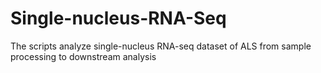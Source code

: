 # Single-nucleus-RNA-Seq
The scripts analyze single-nucleus RNA-seq dataset of ALS
from sample processing to downstream analysis
